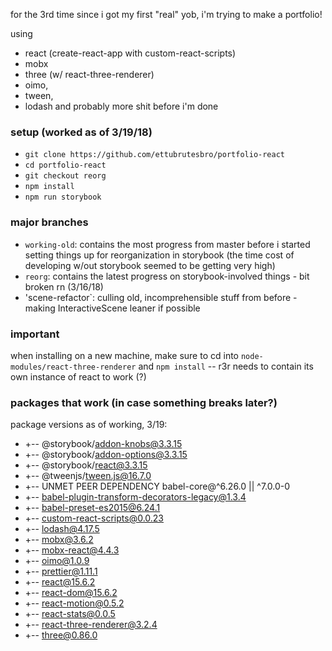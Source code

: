 
for the 3rd time since i got my first "real" yob, i'm trying to make a portfolio!

using 

* react (create-react-app with custom-react-scripts)
* mobx 
* three (w/ react-three-renderer) 
* oimo, 
* tween, 
* lodash and probably more shit before i'm done

### setup (worked as of 3/19/18)
* `git clone https://github.com/ettubrutesbro/portfolio-react`
* `cd portfolio-react`
* `git checkout reorg`
* `npm install`
* `npm run storybook`


### major branches
* `working-old`: contains the most progress from master before i started setting things up for reorganization in storybook (the time cost of developing w/out storybook seemed to be getting very high)
* `reorg`: contains the latest progress on storybook-involved things - bit broken rn (3/16/18)
* 'scene-refactor`: culling old, incomprehensible stuff from before - making InteractiveScene leaner if possible

### important
when installing on a new machine, make sure to cd into `node-modules/react-three-renderer` and `npm install` -- r3r needs to contain its own instance of react to work (?)


### packages that work (in case something breaks later?)
package versions as of working, 3/19: 

* +-- @storybook/addon-knobs@3.3.15
* +-- @storybook/addon-options@3.3.15
* +-- @storybook/react@3.3.15
* +-- @tweenjs/tween.js@16.7.0
* +-- UNMET PEER DEPENDENCY babel-core@^6.26.0 || ^7.0.0-0
* +-- babel-plugin-transform-decorators-legacy@1.3.4
* +-- babel-preset-es2015@6.24.1
* +-- custom-react-scripts@0.0.23
* +-- lodash@4.17.5
* +-- mobx@3.6.2
* +-- mobx-react@4.4.3
* +-- oimo@1.0.9
* +-- prettier@1.11.1
* +-- react@15.6.2
* +-- react-dom@15.6.2
* +-- react-motion@0.5.2
* +-- react-stats@0.0.5
* +-- react-three-renderer@3.2.4
* +-- three@0.86.0
